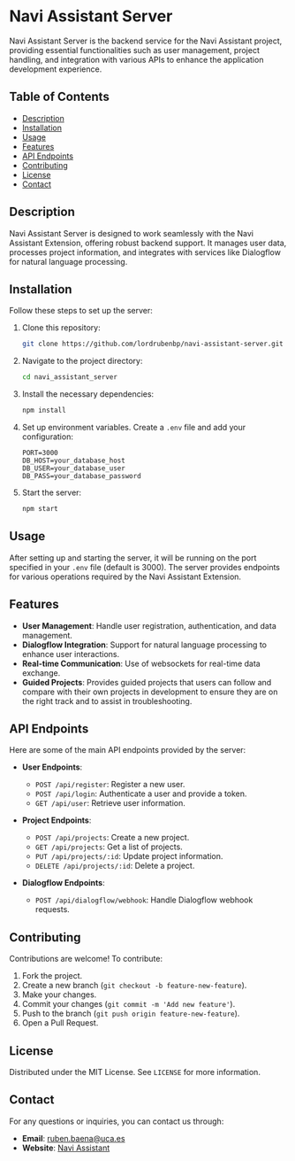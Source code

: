 # Navi Assistant Server

Navi Assistant Server is the backend service for the Navi Assistant project, providing essential functionalities such as user management, project handling, and integration with various APIs to enhance the application development experience.

## Table of Contents

- [Description](#description)
- [Installation](#installation)
- [Usage](#usage)
- [Features](#features)
- [API Endpoints](#api-endpoints)
- [Contributing](#contributing)
- [License](#license)
- [Contact](#contact)

## Description

Navi Assistant Server is designed to work seamlessly with the Navi Assistant Extension, offering robust backend support. It manages user data, processes project information, and integrates with services like Dialogflow for natural language processing.

## Installation

Follow these steps to set up the server:

1. Clone this repository:
    ```bash
    git clone https://github.com/lordrubenbp/navi-assistant-server.git
    ```
2. Navigate to the project directory:
    ```bash
    cd navi_assistant_server
    ```
3. Install the necessary dependencies:
    ```bash
    npm install
    ```
4. Set up environment variables. Create a `.env` file and add your configuration:
    ```plaintext
    PORT=3000
    DB_HOST=your_database_host
    DB_USER=your_database_user
    DB_PASS=your_database_password
    ```
5. Start the server:
    ```bash
    npm start
    ```

## Usage

After setting up and starting the server, it will be running on the port specified in your `.env` file (default is 3000). The server provides endpoints for various operations required by the Navi Assistant Extension.

## Features

- **User Management**: Handle user registration, authentication, and data management.
- **Dialogflow Integration**: Support for natural language processing to enhance user interactions.
- **Real-time Communication**: Use of websockets for real-time data exchange.
- **Guided Projects**: Provides guided projects that users can follow and compare with their own projects in development to ensure they are on the right track and to assist in troubleshooting.

## API Endpoints

Here are some of the main API endpoints provided by the server:

- **User Endpoints**:
    - `POST /api/register`: Register a new user.
    - `POST /api/login`: Authenticate a user and provide a token.
    - `GET /api/user`: Retrieve user information.

- **Project Endpoints**:
    - `POST /api/projects`: Create a new project.
    - `GET /api/projects`: Get a list of projects.
    - `PUT /api/projects/:id`: Update project information.
    - `DELETE /api/projects/:id`: Delete a project.

- **Dialogflow Endpoints**:
    - `POST /api/dialogflow/webhook`: Handle Dialogflow webhook requests.

## Contributing

Contributions are welcome! To contribute:

1. Fork the project.
2. Create a new branch (`git checkout -b feature-new-feature`).
3. Make your changes.
4. Commit your changes (`git commit -m 'Add new feature'`).
5. Push to the branch (`git push origin feature-new-feature`).
6. Open a Pull Request.

## License

Distributed under the MIT License. See `LICENSE` for more information.

## Contact

For any questions or inquiries, you can contact us through:

- **Email**: ruben.baena@uca.es
- **Website**: [Navi Assistant](https://naviassistant.com/)
